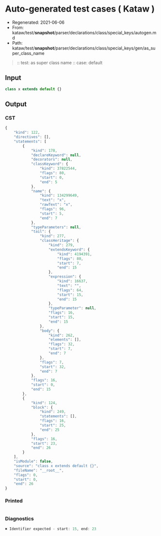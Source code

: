 # Auto-generated test cases ( Kataw )
- Regenerated: 2021-06-06
- From: kataw/test/__snapshot__/parser/declarations/class/special_keys/autogen.md
- Path: kataw/test/__snapshot__/parser/declarations/class/special_keys/gen/as_super_class_name
> :: test: as super class name
> :: case: default
## Input

`````js
class x extends default {}
`````
## Output

### CST

```javascript
{
    "kind": 122,
    "directives": [],
    "statements": [
        {
            "kind": 178,
            "declareKeyword": null,
            "decorators": null,
            "classKeyword": {
                "kind": 37822544,
                "flags": 80,
                "start": 0,
                "end": 5
            },
            "name": {
                "kind": 134299649,
                "text": "x",
                "rawText": "x",
                "flags": 96,
                "start": 5,
                "end": 7
            },
            "typeParameters": null,
            "tail": {
                "kind": 277,
                "classHeritage": {
                    "kind": 279,
                    "extendsKeyword": {
                        "kind": 4194391,
                        "flags": 80,
                        "start": 7,
                        "end": 15
                    },
                    "expression": {
                        "kind": 16637,
                        "text": "",
                        "flags": 64,
                        "start": 15,
                        "end": 15
                    },
                    "typeParameter": null,
                    "flags": 16,
                    "start": 15,
                    "end": 15
                },
                "body": {
                    "kind": 262,
                    "elements": [],
                    "flags": 32,
                    "start": 7,
                    "end": 7
                },
                "flags": 7,
                "start": 32,
                "end": 7
            },
            "flags": 16,
            "start": 0,
            "end": 15
        },
        {
            "kind": 124,
            "block": {
                "kind": 249,
                "statements": [],
                "flags": 16,
                "start": 25,
                "end": 25
            },
            "flags": 16,
            "start": 23,
            "end": 26
        }
    ],
    "isModule": false,
    "source": "class x extends default {}",
    "fileName": "__root__",
    "flags": 0,
    "start": 0,
    "end": 26
}
```

### Printed

```javascript

```

### Diagnostics

```javascript
✖ Identifier expected - start: 15, end: 23

```

